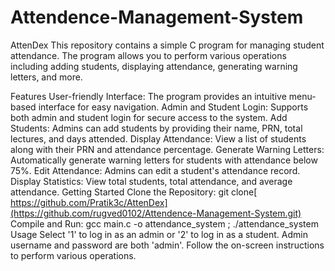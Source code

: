 # Attendence-Management-System
AttenDex
This repository contains a simple C program for managing student attendance. The program allows you to perform various operations including adding students, displaying attendance, generating warning letters, and more.

Features
User-friendly Interface: The program provides an intuitive menu-based interface for easy navigation.
Admin and Student Login: Supports both admin and student login for secure access to the system.
Add Students: Admins can add students by providing their name, PRN, total lectures, and days attended.
Display Attendance: View a list of students along with their PRN and attendance percentage.
Generate Warning Letters: Automatically generate warning letters for students with attendance below 75%.
Edit Attendance: Admins can edit a student's attendance record.
Display Statistics: View total students, total attendance, and average attendance.
Getting Started
Clone the Repository: git clone[ https://github.com/Pratik3c/AttenDex](https://github.com/rugved0102/Attendence-Management-System.git)
Compile and Run: gcc main.c -o attendance_system ; ./attendance_system
Usage
Select '1' to log in as an admin or '2' to log in as a student.
Admin username and password are both 'admin'.
Follow the on-screen instructions to perform various operations.
